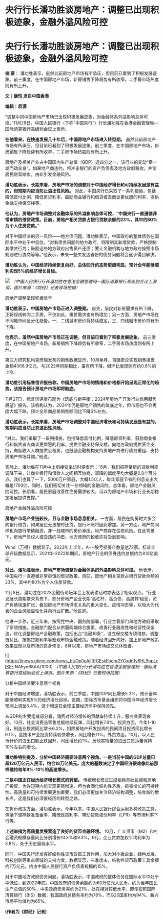 # 央行行长潘功胜谈房地产：调整已出现积极迹象，金融外溢风险可控

# 央行行长潘功胜谈房地产：调整已出现积极迹象，金融外溢风险可控

**摘 要：**
潘功胜表示，虽然此前房地产市场有所承压，但目前已看到了积极发展迹象。前三季度，在中国房地产市场，新房销售下降趋势有所收窄，二手房市场热度则有所上升。

**文｜康恺 发自中国香港**

**编辑｜袁满**

“调整中的中国房地产市场已出现积极发展迹象，对金融体系外溢影响总体可控。”11月28日，中国人民银行（下称“中国央行”）行长潘功胜在香港金融管理局—国际清算银行高级别会议上表示。

**在他看来，在快速发展几十年后，中国房地产市场进入转型期。**
虽然此前房地产市场有所承压，但目前已看到了积极发展迹象。前三季度，在中国房地产市场，新房销售下降趋势有所收窄，二手房市场热度则有所上升。

房地产及相关产业占中国国内生产总值（GDP）近四分之一，该行业的变动“牵一发而动全身”。如果地产商违约，将冲击银行的资产负债表及地方政府税收，并使居民财富缩水，由此引发金融风险。

**潘功胜表示，长期来看，房地产市场的调整对于中国经济增长和可持续发展是有益的，但短期内应当防止溢出性风险。**
对此，中国央行已采取了一系列措施，包括降低首付比例，降低房贷利率，鼓励商业银行和借贷者去商谈更优惠的利率，提供金融支持保交楼等。

**他认为，房地产市场调整对金融体系的外溢影响总体可控，“中国央行一直遵循非常审慎的借贷政策。目前，房地产相关贷款占银行贷款余额的23%，其中约80%为个人住房贷款。”**

对于中国经济的另一风险——地方债问题，潘功胜表示，中国政府的整体债务在国际水平中处于中低位。“对有债务问题的地方政府，将限制其新增贷款，严格控制其借贷行为；鼓励这些地方政府出售资产还债；要让金融机构与地方政府按照市场规则进行协商等等。”他表示，未来一些欠发达省份的债务问题将会逐步得到解决。

**潘功胜认为，中国经济持续恢复向好、总体回升的态势更趋明显，预计全年能够顺利实现5%的经济增长目标。**

![](https://inews.gtimg.com/news_bt/OBXAe1eBPtNq6zzNoG7CUXna_A2EJC3a54MvdRioei1AgAA/1000)
_（中国人民银行行长潘功胜在香港金融管理局—国际清算银行高级别会议上演讲，图片来源：《财经》记者现场拍摄）_

房地产调整呈现积极信号

**潘功胜表示，中国房地产市场正进入调整期。**
首先，居民对新房需求有所下降，正将视线转向二手房。不仅如此，租赁需求也有所增加；另一方面，房地产市场在不同城市间呈分化趋势。一、二线城市房价将持续稳定，三、四线城市房价将有所下降。

**他表示，虽然中国房地产市场正在调整，但目前已看到了积极发展迹象。** 前三季度，在中国房地产市场，新房销售下降趋势有所收窄，二手房市场热度则有所上升。

第三方研究机构克而瑞发布的销售数据显示，10月单月，百强房企实现销售操盘金额4066.9亿元，与2022年同期相比，虽有所下降，但环比表现则有约0.6%的上涨。

**潘功胜引用标普信评报告称，中国房地产市场的情绪和价格都开始呈现正常化的趋势，该报告预计房地产市场即将触底。**

11月27日，标普信评发布题为《筑底与新平衡：2024年房地产开发行业信用趋势展望》报告。该机构认为，2024年仍是房地产销售的筑底之年，但市场也不会再度大幅下跌，预计全年商品房销售额同比下降5%左右。

**潘功胜表示，长期来看，房地产市场调整对中国经济增长和可持续发展是有益的，短期内应当防止其溢出性风险。**

“对此，我们采取了一系列措施，包括降低首付比例，降低房贷利率，鼓励商业银行和借贷者去商谈更优惠的利率，提供金融支持保交楼，向地方政府提供资金支持，向低收入人群提供公租房，也鼓励金融机构支持房地产商进行债务重组、支持房地产市场并购。”他说。

实际上，潘功胜在11月中上旬接受采访时便表示：“8月，我们把存量房的贷款利率调降下来，让商业银行和借款人之间相互协商，调降的幅度平均大概是0.8个百分点。我们也算了一下，5000万户家庭，大概1.5亿人，每年家庭节省的利息支出大概是1700亿。同时，我们密切关注一些领域的金融风险。总体看，房地产金融风险可控。长期看，居民家庭改善性住房需求较大，可以为房地产市场和行业长期稳定发展提供支撑。”

房地产金融外溢风险可控

**房地产市场产业链较长，且与金融市场息息相关。**
一方面，居民在购房时大多会向银行借贷，如果居民无法按时还贷，银行坏账将因此增加。另一方面，地产商同样也向银行举债融资。非一线城市的房价承压，地产商存在偿债风险。在此背景下，房地产债权人或受违约冲击，地方政府的税收亦将受到影响。

Wind（万得）数据显示，2023年上半年，A+H股亏损房企数量达72家。标普全球评级数据显示，2021年-2022年期间，房地产行业的债券违约总额约为810亿美元。

**对此，潘功胜表示，房地产市场调整对金融体系的外溢影响总体可控。**
他表示，中国央行一直遵循非常审慎的借贷政策。目前，房地产相关贷款占银行贷款余额的23%，其中约80%为个人住房贷款。

11月8日，潘功胜在2023金融街论坛年会上发表讲话时亦表达了相似观点。“行业发展长周期繁荣背景下，部分房地产企业长期‘高杠杆、高负债、高周转’经营，资产负债快速扩张，叠加房地产市场供求关系的重大变化、疫情冲击等，以恒大为代表的企业风险显性化并向行业扩散。”他说道。

他进一步称，近三年来，按照党中央、国务院部署，行业主管部门和地方政府采取了多项措施，金融部门配合从供需两端综合施策，改善行业融资性和经营性现金流，优化调整房地产金融政策，包括出台“金融16条”，设立保交楼专项借款，调整首付比、按揭贷款利率等宏观审慎金融政策。随着经济回升向好，加上房地产政策效果显现以及市场的自身修复，8月以来，房地产市场成交总体改善。

![](https://inews.gtimg.com/news_bt/Op0pAjlRfGEskFocnr2YGxdn1y6HL9npLclXF-
NAEyn68AA/1000) _（中国人民银行行长潘功胜在香港金融管理局—国际清算银行高级别会议上演讲。图片来源：《财经》记者现场拍摄）_

分析中国经济要注意两个视角

对于中国经济增速，潘功胜表示，前三季度，中国GDP同比增长5.2%，预计全年能够顺利实现5%的经济增长目标。近期，国际货币基金组织将中国今年经济增长预测上调至5.4%，这个增速在全球主要经济体中保持领先。

从GDP的主要组成部分看，消费对经济增长的贡献率持续上升，服务业表现良好。10月，社会消费品零售总额继续反弹，同比增长7.6%。投资方面，今年1-10月，制造业投资同比增长6.2%，扣除房地产开发投资的民间项目投资同比增长9.1%，高技术产业投资持续较快增长，同比增长11%。外贸方面，10月，以人民币计价的进出口额止跌回升，同比增长约1%。反映实物量的进出口货运量保持10%左右的增长。

**潘功胜特别提及，分析中国经济需要注意两个视角。一是当前中国的GDP总量已超120万亿元人民币，约合18万亿美元。庞大的基数决定了中国经济很难像此前那样维持每年8%-10%的高速增长。**

**二是中国正在经历经济增长模式的转型。**
传统增长模式过度依赖基础设施和房地产投资，也许短期内能实现更高增速，但也会固化结构性矛盾，损害增长的可持续性。高质量和可持续发展更加重要，我们必须更加关注经济结构调整，培育新的增长点。这是我们必须要经历的转型之路。

在货币政策方面，潘功胜表示，今年以来，中国人民银行综合运用多种政策工具，包括下调存款准备金率，降低政策利率，带动贷款报价利率（LPR）等市场利率下行等。

**上述举措为高质量发展营造了良好的货币金融环境。**
10月，广义货币（M2）和社会融资规模存量同比分别增长10.3%和9.3%。9月，企业贷款加权平均利率为3.8%，处于历史最低水平。

同时，中国央行还发挥好结构性货币政策工具作用，加大对小微企业、绿色发展、科技创新等重点领域的支持力度。数据显示，三季度末，结构性货币政策工具余额约7万亿元，约占中国人民银行资产负债表规模的15%。

对于中国地方政府债务问题，潘功胜表示，中国政府的整体债务在国际水平中处于中低位，到2022年底，中国政府的债务余额约为60万亿元人民币，约为当年国民生产总值的50%，中央政府债务率约为21%，处在相对较低水平。即使按照国际清算银行（BIS）数据，我国政府总债务率约为78%，而G20国家约为94%、新兴市场平均值约为65%。

**(作者为《财经》记者)**

